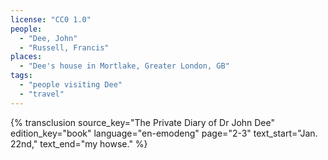 ```yaml
---
license: "CC0 1.0"
people:
  - "Dee, John"
  - "Russell, Francis"
places:
  - "Dee's house in Mortlake, Greater London, GB"
tags:
  - "people visiting Dee"
  - "travel"
---
```

{% transclusion
  source_key="The Private Diary of Dr John Dee"
  edition_key="book"
  language="en-emodeng"
  page="2-3"
  text_start="Jan. 22nd,"
  text_end="my howse."
%}
